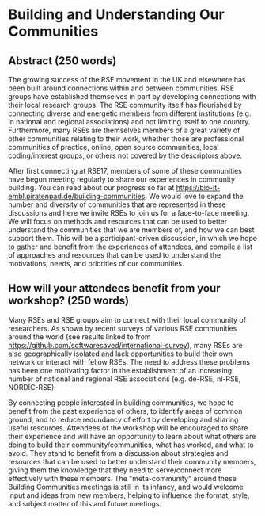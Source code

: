 # Building and Understanding Our Communities

## Abstract (250 words)

The growing success of the RSE movement in the UK and elsewhere has been built
around connections within and between communities. RSE groups have established
themselves in part by developing connections with their local research groups.
The RSE community itself has flourished by connecting diverse and energetic
members from different institutions (e.g. in national and regional associations)
and not limiting itself to one country. Furthermore, many RSEs are themselves
members of a great variety of other communities relating to their work, whether
those are professional communities of practice, online, open source communities,
local coding/interest groups, or others not covered by the descriptors above.

After first connecting at RSE17, members of some of these communities have begun
meeting regularly to share our experiences in community building. You can read
about our progress so far at https://bio-it-embl.piratenpad.de/building-communities.
We would love to expand the number and diversity of communities that are
represented in these discussions and here we invite RSEs to join us for a
face-to-face meeting. We will focus on methods and resources that can be used to
better understand the communities that we are members of, and how we can best
support them. This will be a participant-driven discussion, in which we hope to
gather and benefit from the experiences of attendees, and compile a list of
approaches and resources that can be used to understand the motivations, needs,
and priorities of our communities.

## How will your attendees benefit from your workshop? (250 words)

Many RSEs and RSE groups aim to connect with their local community of
researchers. As shown by recent surveys of various RSE communities around the
world (see results linked to from https://github.com/softwaresaved/international-survey),
many RSEs are also geographically isolated and lack opportunities to build their
own network or interact with fellow RSEs. The need to address these problems has
been one motivating factor in the establishment of an increasing number of national and
regional RSE associations (e.g. de-RSE, nl-RSE, NORDIC-RSE).

By connecting people interested in building communities, we hope to benefit from
the past experience of others, to identify areas of common ground, and to reduce
redundancy of effort by developing and sharing useful resources. Attendees of
the workshop will be encouraged to share their experience and will have an
opportunity to learn about what others are doing to build their
community/communities, what has worked, and what to avoid. They stand to benefit
from a discussion about strategies and resources that can be used to better
understand their community members, giving them the knowledge that they need to
serve/connect more effectively with these members. The "meta-community" around
these Building Communities meetings is still in its infancy, and would welcome
input and ideas from new members, helping to influence the format, style, and
subject matter of this and future meetings.
